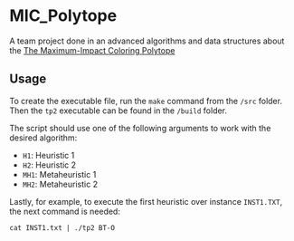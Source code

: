 # MIC_Polytope
A team project done in an advanced algorithms and data structures about the [The Maximum-Impact Coloring Polytope](http://sedici.unlp.edu.ar/handle/10915/59241)

## Usage
To create the executable file, run the `make` command from the `/src` folder. Then the `tp2` executable can be found in the `/build` folder.

The script should use one of the following arguments to work with the desired algorithm:
- `H1`: Heuristic 1
- `H2`: Heuristic 2
- `MH1`: Metaheuristic 1
- `MH2`: Metaheuristic 2

Lastly, for example, to execute the first heuristic over instance `INST1.TXT`, the next command is needed:
```
cat INST1.txt | ./tp2 BT-O
```


